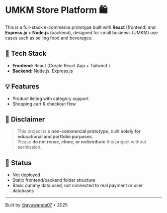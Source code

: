 # UMKM Store Platform 🛍️

This is a full-stack e-commerce prototype built with **React** (frontend) and **Express.js + Node.js** (backend), designed for small business (UMKM) use cases such as selling food and beverages.

## 🧩 Tech Stack
- **Frontend:** React (Create React App + Tailwind )
- **Backend:** Node.js, Express.js

## 💡 Features
- Product listing with category support
- Shopping cart & checkout flow

## 🚫 Disclaimer
> This project is a **non-commercial prototype**, built **solely for educational and portfolio purposes**.  
> Please **do not reuse, clone, or redistribute** this project without permission.  

## 🧪 Status
- Not deployed
- Static frontend/backend folder structure
- Basic dummy data used, not connected to real payment or user databases

---

Built by [@ayuwanda07](https://github.com/ayuwanda07) • 2025
